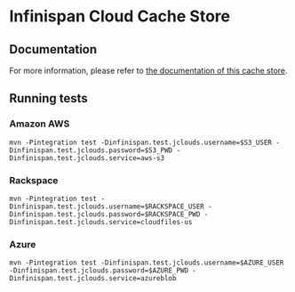 # Infinispan Cloud Cache Store

## Documentation
For more information, please refer to [the documentation of this cache store](documentation/src/main/asciidoc/index.adoc).

## Running tests
### Amazon AWS
`mvn -Pintegration test -Dinfinispan.test.jclouds.username=$S3_USER -Dinfinispan.test.jclouds.password=$S3_PWD -Dinfinispan.test.jclouds.service=aws-s3`

### Rackspace
`mvn -Pintegration test -Dinfinispan.test.jclouds.username=$RACKSPACE_USER -Dinfinispan.test.jclouds.password=$RACKSPACE_PWD -Dinfinispan.test.jclouds.service=cloudfiles-us`

### Azure
`mvn -Pintegration test -Dinfinispan.test.jclouds.username=$AZURE_USER -Dinfinispan.test.jclouds.password=$AZURE_PWD -Dinfinispan.test.jclouds.service=azureblob`
